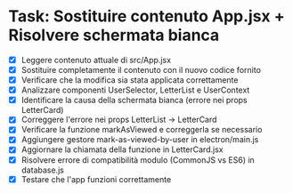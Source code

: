 # Task: Sostituire contenuto App.jsx + Risolvere schermata bianca

- [x] Leggere contenuto attuale di src/App.jsx
- [x] Sostituire completamente il contenuto con il nuovo codice fornito
- [x] Verificare che la modifica sia stata applicata correttamente
- [x] Analizzare componenti UserSelector, LetterList e UserContext
- [x] Identificare la causa della schermata bianca (errore nei props LetterCard)
- [x] Correggere l'errore nei props LetterList -> LetterCard
- [x] Verificare la funzione markAsViewed e correggerla se necessario
- [x] Aggiungere gestore mark-as-viewed-by-user in electron/main.js
- [x] Aggiornare la chiamata della funzione in LetterCard.jsx
- [x] Risolvere errore di compatibilità modulo (CommonJS vs ES6) in database.js
- [x] Testare che l'app funzioni correttamente
